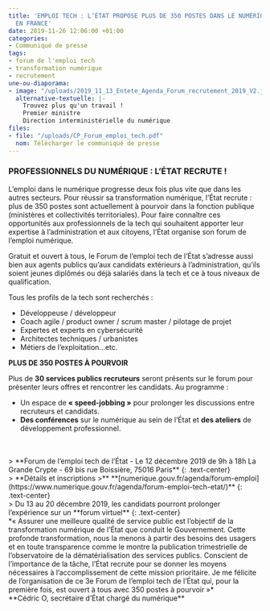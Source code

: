 ```yaml
---
title: 'EMPLOI TECH : L’ÉTAT PROPOSE PLUS DE 350 POSTES DANS LE NUMÉRIQUE PARTOUT
  EN FRANCE'
date: 2019-11-26 12:06:00 +01:00
categories:
- Communiqué de presse
tags:
- forum de l'emploi tech
- transformation numérique
- recrutement
une-ou-diaporama:
- image: "/uploads/2019_11_13_Entete_Agenda_Forum_recrutement_2019_V2.jpg"
  alternative-textuelle: |-
    Trouvez plus qu'un travail !
    Premier ministre
    Direction interministérielle du numérique
files:
- file: "/uploads/CP_Forum_emploi_tech.pdf"
  nom: Télécharger le communiqué de presse
---
```


### PROFESSIONNELS DU NUMÉRIQUE : L’ÉTAT RECRUTE !

L’emploi dans le numérique progresse deux fois plus vite que dans les autres secteurs. Pour réussir sa transformation numérique, l’État recrute : plus de 350 postes sont actuellement à pourvoir dans la fonction publique (ministères et collectivités territoriales). Pour faire connaître ces opportunités aux professionnels de la tech qui souhaitent apporter leur expertise à l’administration et aux citoyens, l’État organise son forum de l’emploi numérique.

Gratuit et ouvert à tous, le Forum de l’emploi tech de l’État s’adresse aussi bien aux agents publics qu’aux candidats extérieurs à l’administration, qu’ils soient jeunes diplômés ou déjà salariés dans la tech et ce à tous niveaux de qualification.

Tous les profils de la tech sont recherchés :

* Développeuse / développeur
* Coach agile / product owner / scrum master / pilotage de projet
* Expertes et experts en cybersécurité
* Architectes techniques / urbanistes
* Métiers de l’exploitation…etc.

**PLUS DE 350 POSTES À POURVOIR**

Plus de **30 services publics recruteurs** seront présents sur le forum pour présenter leurs offres et rencontrer les candidats. Au programme :

* Un espace de **« speed-jobbing »** pour prolonger les discussions entre recruteurs et candidats.
* **Des conférences** sur le numérique au sein de l’État et **des ateliers** de développement professionnel.
<br>
<br>
> **Forum de l’emploi tech de l’État - Le 12 décembre 2019 de 9h à 18h
La Grande Crypte - 69 bis rue Boissière, 75016 Paris**
{: .text-center}
<br>
> **Détails et inscriptions >** **[numerique.gouv.fr/agenda/forum-emploi]
(https://www.numerique.gouv.fr/agenda/forum-emploi-tech-etat/)**
{: .text-center}
<br>
> Du 13 au 20 décembre 2019, les candidats pourront prolonger l’expérience sur un **forum virtuel** 
{: .text-center}
<br>
*« Assurer une meilleure qualité de service public est l’objectif de la transformation numérique de l’État que conduit le Gouvernement. Cette profonde transformation, nous la menons à partir des besoins des usagers et en toute transparence comme le montre la publication trimestrielle de l’observatoire de la dématérialisation des services publics. Conscient de l’importance de la tâche, l’État recrute pour se donner les moyens nécessaires à l’accomplissement de cette mission prioritaire. Je me félicite de l’organisation  de ce 3e Forum de l’emploi tech de l’État qui, pour la première fois, est ouvert à tous avec 350 postes à pourvoir »* <br>
**Cédric O, secrétaire d’État chargé du numérique**
